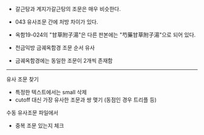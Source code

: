 * 갈근탕과 계지가갈근탕의 조문은 매우 비슷한다.

* 043 유사조문 간에 처방 차이가 있다.

* 옥함19-024의 "甘草附子湯"은 다른 판본에는 "芍藥甘草附子湯"으로 되어 있다.

* 천금익방 금궤옥함경 조문 순서 유사

* 금궤옥함경에는 동일한 조문이 2개씩 존재함

***

유사 조문 찾기

* 특정한 텍스트에서는 small 삭제
* cutoff 대신 가장 유사한 조문과 쌍 맺기 (동점인 경우 트리플 등)

수동 유사조문 파일에서

* 중복 조문 있는지 체크
